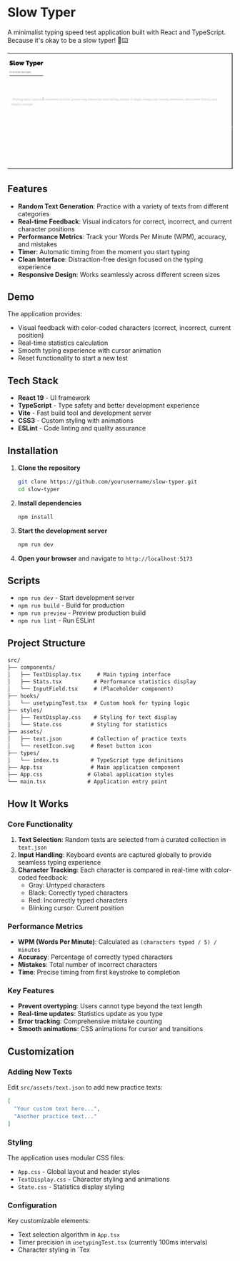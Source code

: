 # Slow Typer

A minimalist typing speed test application built with React and TypeScript. Because it's okay to be a slow typer! 🐌⌨️

![Slow Typer Demo](public/animation.gif)

## Features

- **Random Text Generation**: Practice with a variety of texts from different categories
- **Real-time Feedback**: Visual indicators for correct, incorrect, and current character positions
- **Performance Metrics**: Track your Words Per Minute (WPM), accuracy, and mistakes
- **Timer**: Automatic timing from the moment you start typing
- **Clean Interface**: Distraction-free design focused on the typing experience
- **Responsive Design**: Works seamlessly across different screen sizes

## Demo

The application provides:
- Visual feedback with color-coded characters (correct, incorrect, current position)
- Real-time statistics calculation
- Smooth typing experience with cursor animation
- Reset functionality to start a new test

## Tech Stack

- **React 19** - UI framework
- **TypeScript** - Type safety and better development experience
- **Vite** - Fast build tool and development server
- **CSS3** - Custom styling with animations
- **ESLint** - Code linting and quality assurance

## Installation

1. **Clone the repository**
   ```bash
   git clone https://github.com/yourusername/slow-typer.git
   cd slow-typer
   ```

2. **Install dependencies**
   ```bash
   npm install
   ```

3. **Start the development server**
   ```bash
   npm run dev
   ```

4. **Open your browser** and navigate to `http://localhost:5173`

## Scripts

- `npm run dev` - Start development server
- `npm run build` - Build for production
- `npm run preview` - Preview production build
- `npm run lint` - Run ESLint

## Project Structure

```
src/
├── components/
│   ├── TextDisplay.tsx     # Main typing interface
│   ├── Stats.tsx          # Performance statistics display
│   └── InputField.tsx     # (Placeholder component)
├── hooks/
│   └── usetypingTest.tsx  # Custom hook for typing logic
├── styles/
│   ├── TextDisplay.css    # Styling for text display
│   └── State.css         # Styling for statistics
├── assets/
│   ├── text.json         # Collection of practice texts
│   └── resetIcon.svg     # Reset button icon
├── types/
│   └── index.ts          # TypeScript type definitions
├── App.tsx               # Main application component
├── App.css              # Global application styles
└── main.tsx             # Application entry point
```

## How It Works

### Core Functionality

1. **Text Selection**: Random texts are selected from a curated collection in `text.json`
2. **Input Handling**: Keyboard events are captured globally to provide seamless typing experience
3. **Character Tracking**: Each character is compared in real-time with color-coded feedback:
   - Gray: Untyped characters
   - Black: Correctly typed characters
   - Red: Incorrectly typed characters
   - Blinking cursor: Current position

### Performance Metrics

- **WPM (Words Per Minute)**: Calculated as `(characters typed / 5) / minutes`
- **Accuracy**: Percentage of correctly typed characters
- **Mistakes**: Total number of incorrect characters
- **Time**: Precise timing from first keystroke to completion

### Key Features

- **Prevent overtyping**: Users cannot type beyond the text length
- **Real-time updates**: Statistics update as you type
- **Error tracking**: Comprehensive mistake counting
- **Smooth animations**: CSS animations for cursor and transitions

## Customization

### Adding New Texts

Edit `src/assets/text.json` to add new practice texts:

```json
[
  "Your custom text here...",
  "Another practice text..."
]
```

### Styling

The application uses modular CSS files:
- `App.css` - Global layout and header styles
- `TextDisplay.css` - Character styling and animations
- `State.css` - Statistics display styling

### Configuration

Key customizable elements:
- Text selection algorithm in `App.tsx`
- Timer precision in `usetypingTest.tsx` (currently 100ms intervals)
- Character styling in `Tex